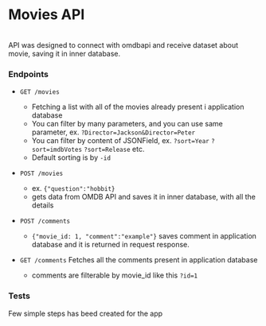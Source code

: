 # Movies API
<br />
API was designed to connect with omdbapi and receive dataset about movie, saving it in inner database.


### Endpoints

* ```GET /movies```

    * Fetching a list with all of the movies already present i application database
    * You can filter by many parameters, and you can use same parameter,
      ex. ```?Director=Jackson&Director=Peter```
    * You can filter by content of JSONField, ex. ```?sort=Year``` ```?sort=imdbVotes``` ```?sort=Release``` etc.
    * Default sorting is by ```-id```
      

* ```POST /movies``` 
    * ex. ```{"question":"hobbit}```
    * gets data from OMDB API and saves it in inner database, with all the details
   
 
* ```POST /comments``` 

  * ```{"movie_id: 1, "comment":"example"}``` saves comment in application database and it is returned in
  request response.


* ```GET /comments``` Fetches all the comments present in application database
    * comments are filterable by movie_id like this ```?id=1```


### Tests
Few simple steps has beed created for the app